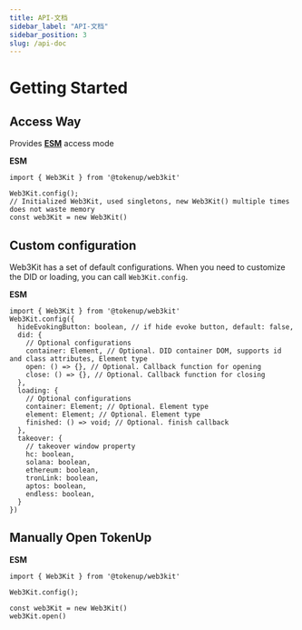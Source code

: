 ```yaml
---
title: API-文档
sidebar_label: "API-文档"
sidebar_position: 3
slug: /api-doc
---
```


# Getting Started

## Access Way

Provides **<u>ESM</u>** access mode

**ESM**

```typescript{4}
import { Web3Kit } from '@tokenup/web3kit'

Web3Kit.config();
// Initialized Web3Kit, used singletons, new Web3Kit() multiple times does not waste memory
const web3Kit = new Web3Kit()
```

## Custom configuration

Web3Kit has a set of default configurations. When you need to customize the DID or loading, you can call `Web3Kit.config`.

**ESM**

```typescript{4}
import { Web3Kit } from '@tokenup/web3kit'
Web3Kit.config({
  hideEvokingButton: boolean, // if hide evoke button, default: false,
  did: {
    // Optional configurations
    container: Element, // Optional. DID container DOM, supports id and class attributes, Element type
    open: () => {}, // Optional. Callback function for opening
    close: () => {}, // Optional. Callback function for closing
  },
  loading: {
    // Optional configurations
    container: Element; // Optional. Element type
    element: Element; // Optional. Element type
    finished: () => void; // Optional. finish callback
  },
  takeover: {
    // takeover window property
    hc: boolean,
    solana: boolean,
    ethereum: boolean,
    tronLink: boolean,
    aptos: boolean,
    endless: boolean,
  }
})

```

## Manually Open TokenUp

**ESM**

```typescript{4}
import { Web3Kit } from '@tokenup/web3kit'

Web3Kit.config();

const web3Kit = new Web3Kit()
web3Kit.open()

```
